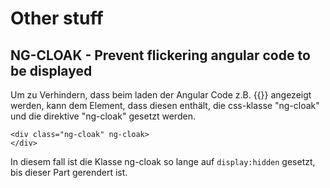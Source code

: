 # Other stuff

## NG-CLOAK - Prevent flickering angular code to be displayed

Um zu Verhindern, dass beim laden der Angular Code z.B. {{}} angezeigt werden, kann dem Element,
dass diesen enthält, die css-klasse "ng-cloak" und die direktive "ng-cloak" gesetzt werden.

```
<div class="ng-cloak" ng-cloak>
</div>
```

In diesem fall ist die Klasse ng-cloak so lange auf `display:hidden` gesetzt, bis dieser Part
gerendert ist.